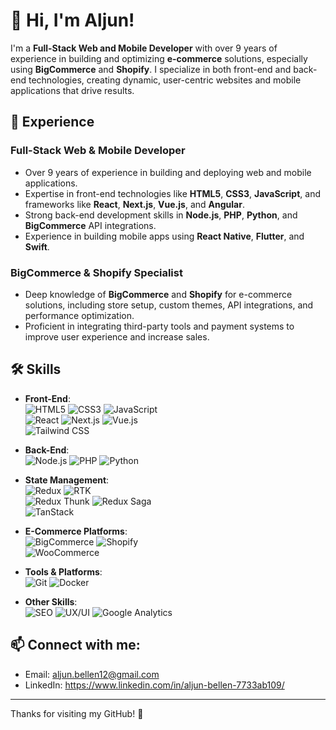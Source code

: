 # 👋 Hi, I'm Aljun!

I'm a **Full-Stack Web and Mobile Developer** with over 9 years of experience in building and optimizing **e-commerce** solutions, especially using **BigCommerce** and **Shopify**. I specialize in both front-end and back-end technologies, creating dynamic, user-centric websites and mobile applications that drive results.

## 💼 Experience

### Full-Stack Web & Mobile Developer
- Over 9 years of experience in building and deploying web and mobile applications.
- Expertise in front-end technologies like **HTML5**, **CSS3**, **JavaScript**, and frameworks like **React**, **Next.js**, **Vue.js**, and **Angular**.
- Strong back-end development skills in **Node.js**, **PHP**, **Python**, and **BigCommerce** API integrations.
- Experience in building mobile apps using **React Native**, **Flutter**, and **Swift**.
  
### BigCommerce & Shopify Specialist
- Deep knowledge of **BigCommerce** and **Shopify** for e-commerce solutions, including store setup, custom themes, API integrations, and performance optimization.
- Proficient in integrating third-party tools and payment systems to improve user experience and increase sales.

## 🛠️ Skills

- **Front-End**:  
  ![HTML5](https://img.shields.io/badge/-HTML5-orange) ![CSS3](https://img.shields.io/badge/-CSS3-blue) ![JavaScript](https://img.shields.io/badge/-JavaScript-yellow)  
  ![React](https://img.shields.io/badge/-React-blue) ![Next.js](https://img.shields.io/badge/-Next.js-black) ![Vue.js](https://img.shields.io/badge/-Vue.js-brightgreen)  
  ![Tailwind CSS](https://img.shields.io/badge/-Tailwind%20CSS-lightblue)  

- **Back-End**:  
  ![Node.js](https://img.shields.io/badge/-Node.js-green) ![PHP](https://img.shields.io/badge/-PHP-blue) ![Python](https://img.shields.io/badge/-Python-yellowgreen)

- **State Management**:  
  ![Redux](https://img.shields.io/badge/-Redux-purple) ![RTK](https://img.shields.io/badge/-RTK-blue)  
  ![Redux Thunk](https://img.shields.io/badge/-Redux%20Thunk-red) ![Redux Saga](https://img.shields.io/badge/-Redux%20Saga-lightblue)  
  ![TanStack](https://img.shields.io/badge/-TanStack-lightgreen)

- **E-Commerce Platforms**:  
  ![BigCommerce](https://img.shields.io/badge/-BigCommerce-blueviolet) ![Shopify](https://img.shields.io/badge/-Shopify-green)  
  ![WooCommerce](https://img.shields.io/badge/-WooCommerce-blue)

- **Tools & Platforms**:  
  ![Git](https://img.shields.io/badge/-Git-black) ![Docker](https://img.shields.io/badge/-Docker-blue)

- **Other Skills**:  
  ![SEO](https://img.shields.io/badge/-SEO-red) ![UX/UI](https://img.shields.io/badge/-UX%2FUI-orange) ![Google Analytics](https://img.shields.io/badge/-Google%20Analytics-blue)

## 📫 Connect with me:
- Email: aljun.bellen12@gmail.com
- LinkedIn: https://www.linkedin.com/in/aljun-bellen-7733ab109/

---

Thanks for visiting my GitHub! 🚀
